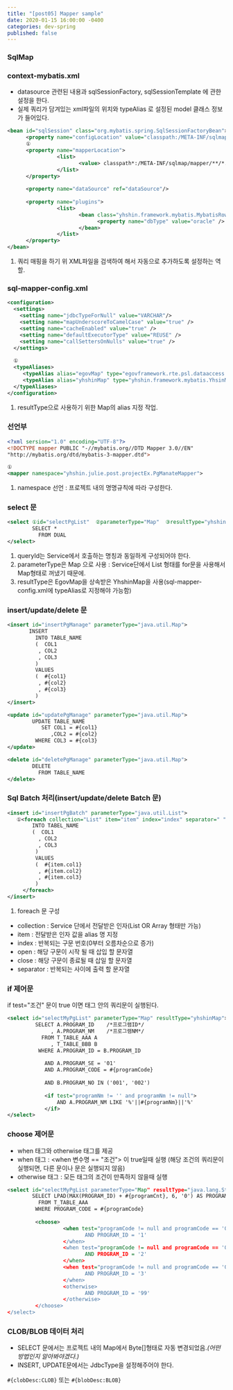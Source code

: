 ```yaml
---
title: "[post05] Mapper sample"
date: 2020-01-15 16:00:00 -0400
categories: dev-spring
published: false
---
```


### SqlMap

### context-mybatis.xml
- datasource 관련된 내용과 sqlSessionFactory, sqlSessionTemplate 에 관한 설정을 한다.
- 실제 쿼리가 담겨있는 xml파일의 위치와 typeAlias 로 설정된 model 클래스 정보가 들어있다.

```xml
<bean id="sqlSession" class="org.mybatis.spring.SqlSessionFactoryBean">
      <property name="configLocation" value="classpath:/META-INF/sqlmap/sql-mapper-config.xml"/>
      ①
      <property name="mapperLocation">
                <list>
                       <value> classpath*:/META-INF/sqlmap/mapper/**/*.xml</value>
                </list> 
      </property>
      
      <property name="dataSource" ref="dataSource"/>
      
      <property name="plugins">
                <list>
                       <bean class="yhshin.framework.mybatis.MybatisRowboundsInterceptor">
                             <property name="dbType" value="oracle" />
                       </bean>
                </list>
      </property>
</bean>
```

1) 쿼리 매핑을 하기 위 XML파일을 검색하여 해서 자동으로 추가하도록 설정하는 역할.

### sql-mapper-config.xml

```xml
<configuration>
  <settings>
    <setting name="jdbcTypeForNull" value="VARCHAR"/>
    <setting name="mapUnderscoreToCamelCase" value="true" />
    <setting name="cacheEnabled" value="true" />
    <setting name="defaultExecutorType" value="REUSE" />
    <setting name="callSettersOnNulls" value="true" />
  </settings>
  
  ①
  <typeAliases>
     <typeAlias alias="egovMap" type="egovframework.rte.psl.dataaccess.util.EgovMap"/>
     <typeAlias alias="yhshinMap" type="yhshin.framework.mybatis.YhsinMap"/>
  </typeAliases>
</configuration>
```

1) resultType으로 사용하기 위한 Map의 alias 지정 작업.

### 선언부

```xml
<?xml sersion="1.0" encoding="UTF-8"?>
<!DOCTYPE mapper PUBLIC "-//mybatis.org//DTD Mapper 3.0//EN"
"http://mybatis.org/dtd/mybatis-3-mapper.dtd">

①
<mapper namespace="yhshin.julie.post.projectEx.PgManateMapper">
```

1) namespace 선언 : 프로젝트 내의 명명규칙에 따라 구성한다.

### select 문

```xml
<select ①id="selectPgList"  ②parameterType="Map"  ③resultType="yhshinMap" >
        SELECT * 
          FROM DUAL
</select> 
```

1) queryId는 Service에서 호출하는 명칭과 동일하게 구성되어야 한다.   
2) parameterType은 Map 으로 사용 : Service단에서 List 형태를 for문을 사용해서 Map형태로 꺼냈기 때문에.  
3) resultType은 EgovMap을 상속받은 YhshinMap을 사용(sql-mapper-config.xml에 typeAlias로 지정해야 가능함)  


### insert/update/delete 문 
```xml
<insert id="insertPgManage" parameterType="java.util.Map">
       INSERT 
         INTO TABLE_NAME 
         (  COL1
          , COL2
          , COL3
         )
         VALUES
         (  #{col1}
          , #{col2}
          , #{col3}
         )
</insert>
```
```xml
<update id="updatePgManage" parameterType="java.util.Map">
        UPDATE TABLE_NAME
           SET COL1 = #{col1}
              ,COL2 = #{col2}
         WHERE COL3 = #{col3}
</update>
```
```xml
<delete id="deletePgManage" parameterType="java.util.Map">
        DELETE 
          FROM TABLE_NAME
</delete>
```

### Sql Batch 처리(insert/update/delete Batch 문)
```xml
<insert id="insertPgBatch" parameterType="java.util.List">
   ①<foreach collection="List" item="item" index="index" separator=" " open="INSERT ALL" close="SELECT * FROM DUAL">
        INTO TABEL_NAME
        (  COL1
          , COL2
          , COL3
         )
         VALUES
         (  #{item.col1}
          , #{item.col2}
          , #{item.col3}
         )
     </foreach>
</insert>
```

1) foreach 문 구성 
  - collection : Service 단에서 전달받은 인자(List OR Array 형태만 가능)
  - item : 전달받은 인자 값을 alias 명 지정
  - index : 반복되는 구문 번호(0부터 오름차순으로 증가)
  - open : 해당 구문이 시작 될 때 삽입 할 문자열
  - close : 해당 구문이 종료될 때 삽일 할 문자열
  - separator : 반복되는 사이에 출력 할 문자열

### if 제어문
if test="조건" 문이 true 이면 태그 안의 쿼리문이 실행된다.  
  
```xml
<select id="selectMyPgList" parameterType="Map" resultType="yhshinMap">
         SELECT A.PROGRAM_ID    /*프로그램ID*/
              , A.PROGRAM_NM    /*프로그램NM*/
           FROM T_TABLE_AAA A
              , T_TABLE_BBB B
          WHERE A.PROGRAM_ID = B.PROGRAM_ID
            
            AND A.PROGRAM_SE = '01'
            AND A.PROGRAM_CODE = #{programCode}
            
            AND B.PROGRAM_NO IN ('001', '002')
            
            <if test="programNm != '' and programNm != null">
                AND A.PROGRAM_NM LIKE '%'||#{programNm}||'%' 
            </if>
</select>
```

### choose 제어문 
  - when 태그와 otherwise 태그를 제공
  - when 태그 : <when 변수명 == "조건"> 이 true일때 실행
   (해당 조건의 쿼리문이 실행되면, 다른 <choose> 문이나 <otherwise>문은 실행되지 않음)
  - otherwise 태그 : 모든 <when> 태그의 조건이 만족하지 않을때 실행 

```xml  
<select id="selectMyPgList parameterType="Map" resultType="java.lang.String">
        SELECT LPAD(MAX(PROGRAM_ID) + #{programCnt}, 6, '0') AS PROGRAM_ID
          FROM T_TABLE_AAA
         WHERE PROGRAM_CODE = #{programCode}
         
         <choose>
                  <when test="programCode != null and programCode == '01'
                         AND PROGRAM_ID = '1'
                  </when>
                  <when test="programCode != null and programCode == '02'
                         AND PROGRAM_ID = '2'
                  </when>
                  <when test="programCode != null and programCode == '03'
                         AND PROGRAM_ID = '3'
                  </when>
                  <otherwise>
                         AND PROGRAM_ID = '99'
                  </otherwise>
         </choose>
</select>
```

### CLOB/BLOB 데이터 처리
- SELECT 문에서는 프로젝트 내의 Map에서 Byte[]형태로 자동 변경되었음._(어떤 방법인지 알아봐야겠다.)_
- INSERT, UPDATE문에서는 JdbcType을 설정해주어야 한다.

`#{clobDesc:CLOB}` 또는 `#{blobDesc:BLOB}`
